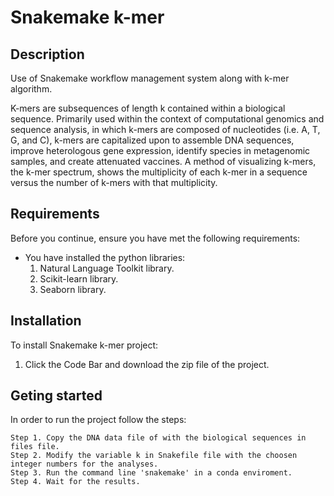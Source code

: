 # Snakemake k-mer
## Description
Use of Snakemake workflow management system along with k-mer algorithm.

K-mers are subsequences of length k contained within a biological sequence. Primarily used within the context of computational genomics and sequence analysis, in which k-mers are composed of nucleotides (i.e. A, T, G, and C), k-mers are capitalized upon to assemble DNA sequences, improve heterologous gene expression, identify species in metagenomic samples, and create attenuated vaccines. A method of visualizing k-mers, the k-mer spectrum, shows the multiplicity of each k-mer in a sequence versus the number of k-mers with that multiplicity.

## Requirements
Before you continue, ensure you have met the following requirements:  
  * You have installed the python libraries:  
    1. Natural Language Toolkit library.  
    2. Scikit-learn library.  
    3. Seaborn library.  

## Installation
To install Snakemake k-mer project:
  1. Click the Code Bar and download the zip file of the project.
  
## Geting started
 In order to run the project follow the steps:     
 
    Step 1. Copy the DNA data file of with the biological sequences in files file.  
    Step 2. Modify the variable k in Snakefile file with the choosen integer numbers for the analyses.  
    Step 3. Run the command line 'snakemake' in a conda enviroment.  
    Step 4. Wait for the results.  
